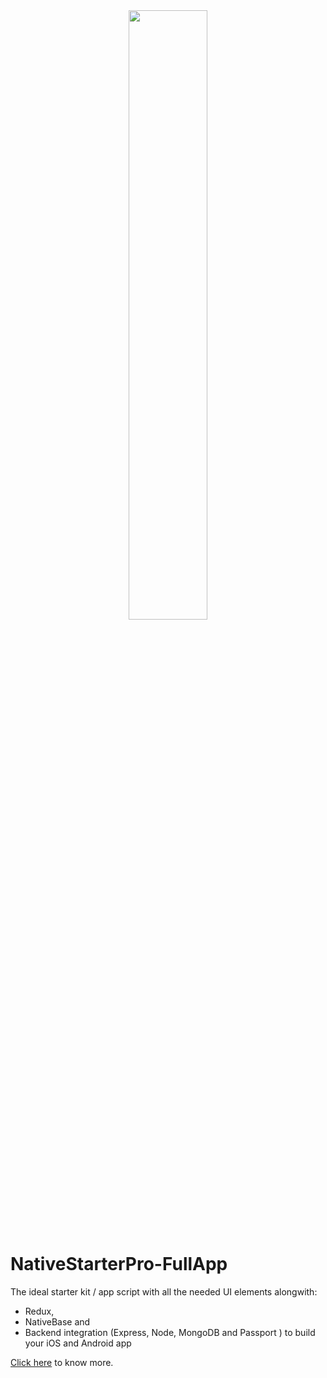 <center><img src ="./images/1.png" style="width: 50%; hieght: 50%"></center>

# NativeStarterPro-FullApp

The ideal starter kit / app script with all the needed UI elements alongwith:

* Redux,
* NativeBase and 
* Backend integration (Express, Node, MongoDB and Passport ) to build your iOS and Android app

[Click here](https://market.nativebase.io/view/native-starter-pro-with-backend) to know more.
